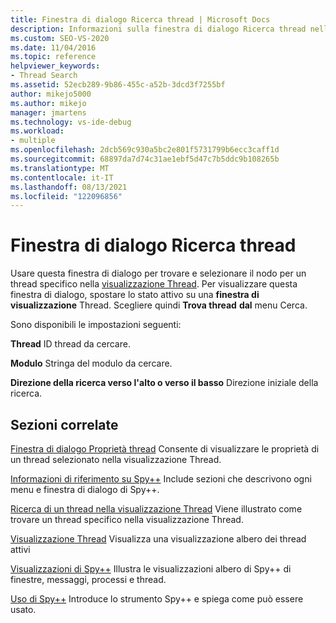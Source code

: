 ```yaml
---
title: Finestra di dialogo Ricerca thread | Microsoft Docs
description: Informazioni sulla finestra di dialogo Ricerca thread nello strumento di debug di Spy++. Usare questa finestra di dialogo per trovare e selezionare il nodo per un thread specifico nella visualizzazione Thread.
ms.custom: SEO-VS-2020
ms.date: 11/04/2016
ms.topic: reference
helpviewer_keywords:
- Thread Search
ms.assetid: 52ecb289-9b86-455c-a52b-3dcd3f7255bf
author: mikejo5000
ms.author: mikejo
manager: jmartens
ms.technology: vs-ide-debug
ms.workload:
- multiple
ms.openlocfilehash: 2dcb569c930a5bc2e801f5731799b6ecc3caff1d
ms.sourcegitcommit: 68897da7d74c31ae1ebf5d47c7b5ddc9b108265b
ms.translationtype: MT
ms.contentlocale: it-IT
ms.lasthandoff: 08/13/2021
ms.locfileid: "122096856"
---
```

# <a name="thread-search-dialog-box"></a>Finestra di dialogo Ricerca thread
Usare questa finestra di dialogo per trovare e selezionare il nodo per un thread specifico nella [visualizzazione Thread](../debugger/threads-view.md). Per visualizzare questa finestra di dialogo, spostare lo stato attivo su una **finestra di visualizzazione** Thread. Scegliere quindi **Trova thread** **dal** menu Cerca.

 Sono disponibili le impostazioni seguenti:

 **Thread** ID thread da cercare.

 **Modulo** Stringa del modulo da cercare.

 **Direzione della ricerca verso l'alto o verso il basso** Direzione iniziale della ricerca.

## <a name="related-sections"></a>Sezioni correlate
 [Finestra di dialogo Proprietà thread](../debugger/thread-properties-dialog-box.md) Consente di visualizzare le proprietà di un thread selezionato nella visualizzazione Thread.

 [Informazioni di riferimento su Spy++](../debugger/spy-increment-reference.md) Include sezioni che descrivono ogni menu e finestra di dialogo di Spy++.

 [Ricerca di un thread nella visualizzazione Thread](../debugger/how-to-search-for-a-thread-in-threads-view.md) Viene illustrato come trovare un thread specifico nella visualizzazione Thread.

 [Visualizzazione Thread](../debugger/threads-view.md) Visualizza una visualizzazione albero dei thread attivi

 [Visualizzazioni di Spy++](../debugger/spy-increment-views.md) Illustra le visualizzazioni albero di Spy++ di finestre, messaggi, processi e thread.

 [Uso di Spy++](../debugger/using-spy-increment.md) Introduce lo strumento Spy++ e spiega come può essere usato.